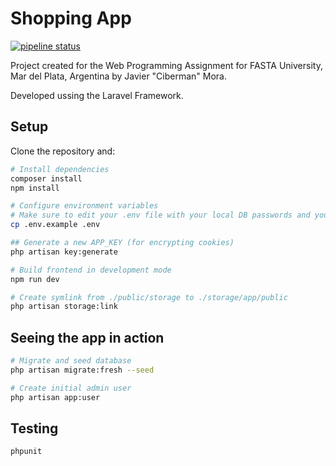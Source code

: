 # Shopping App

[![pipeline status](https://gitlab.com/jhm-ciberman/shopping-app/badges/master/pipeline.svg)](https://gitlab.com/jhm-ciberman/shopping-app/commits/master)

Project created for the Web Programming Assignment for FASTA University, Mar del Plata, Argentina by Javier "Ciberman" Mora. 

Developed ussing the Laravel Framework.



## Setup

Clone the repository and: 

```bash
# Install dependencies
composer install
npm install

# Configure environment variables
# Make sure to edit your .env file with your local DB passwords and your APP_URL
cp .env.example .env

## Generate a new APP_KEY (for encrypting cookies)
php artisan key:generate

# Build frontend in development mode
npm run dev

# Create symlink from ./public/storage to ./storage/app/public
php artisan storage:link
```

## Seeing the app in action

```bash
# Migrate and seed database
php artisan migrate:fresh --seed

# Create initial admin user
php artisan app:user
```

## Testing

```bash
phpunit
```
